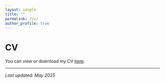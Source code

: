 ```yaml
---
layout: single
title: ""
permalink: /cv/
author_profile: true
---
```


# CV

You can view or download my CV [here](/Simal_Gerot_CV_2025.pdf).

---

*Last updated: May 2025*
